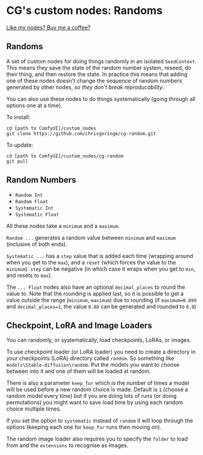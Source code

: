 # CG's custom nodes: Randoms

[Like my nodes? Buy me a coffee?](https://www.buymeacoffee.com/chrisgoringe)

## Randoms

A set of custom nodes for doing things randomly in an isolated `SeedContext`. This means they save the state of the random number system, reseed, do their thing, and then restore the state. In practice this means that adding one of these nodes doesn't change the sequence of random numbers generated by other nodes, *so they don't break reproducability*.

You can also use these nodes to do things systematically (going through all options one at a time).

To install:
```
cd [path to ComfyUI]/custom_nodes
git clone https://github.com/chrisgoringe/cg-random.git
```

To update:
```
cd [path to ComfyUI]/custom_nodes/cg-random
git pull
```

## Random Numbers

- `Random Int`
- `Random Float` 
- `Systematic Int`
- `Systematic Float`

All these nodes take a `minimum` and a `maximum`. 

`Random ...` generates a random value between `minimum` and `maximum` (inclusive of both ends). 

`Systematic ...` has a `step` value that is added each time (wrapping around when you get to the `max`), and a `reset` (which forces the value to the `minimum`). `step` can be negative (in which case it wraps when you get to `min`, and resets to `max`).

The `... Float` nodes also have an optional `decimal_places` to round the value to. Note that the rounding is applied last, so it is possible to get a value outside the range (`minimum`, `maximum`) due to rounding (if `maximum=0.899` and `decimal_places=1`, the value `0.88` can be generated and rounded to `0.9`)

## Checkpoint, LoRA and Image Loaders

You can randomly, or systematically, load checkpoints, LoRAs, or images.

To use checkpoint loader (or LoRA loader) you need to create a directory in your checkpoints (LoRA) directory called `random`. So something like `models\Stable-diffusion\random`. Put the models you want to choose between into it and one of them will be loaded at random.

There is also a parameter `keep_for` which is the number of times a model will be used before a new random choice is made. Default is `1` (choose a random model every time) but if you are doing lots of runs (or doing permutations) you might want to save load time by using each random choice multiple times.

If you set the option to `systematic` instead of `random` it will loop through the options (keeping each one for `keep_for` runs then moving on). 

The random image loader also requires you to specify the `folder` to load from and the `extensions` to recognise as images.


